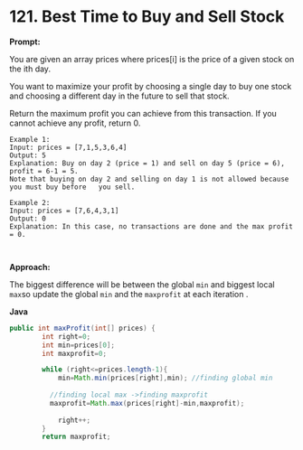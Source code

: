 # 121. Best Time to Buy and Sell Stock


**Prompt:**

You are given an array prices where prices[i] is the price of a given stock on the ith day.

You want to maximize your profit by choosing a single day to buy one stock and choosing a different day in the future to sell that stock.

Return the maximum profit you can achieve from this transaction. If you cannot achieve any profit, return 0.

  ```
  Example 1:
  Input: prices = [7,1,5,3,6,4]
  Output: 5
  Explanation: Buy on day 2 (price = 1) and sell on day 5 (price = 6), profit = 6-1 = 5.
  Note that buying on day 2 and selling on day 1 is not allowed because you must buy before   you sell.
  
  Example 2:
  Input: prices = [7,6,4,3,1]
  Output: 0
  Explanation: In this case, no transactions are done and the max profit = 0.

   
```

**Approach:**

The biggest difference will be between the global ```min``` and biggest local ```max```so update the global ```min``` and the ```maxprofit``` at each iteration .

**Java**

```java
public int maxProfit(int[] prices) {
        int right=0;
        int min=prices[0];
        int maxprofit=0;

        while (right<=prices.length-1){
            min=Math.min(prices[right],min); //finding global min
            
          //finding local max ->finding maxprofit
          maxprofit=Math.max(prices[right]-min,maxprofit); 
          
            right++;
        }
        return maxprofit;


```


